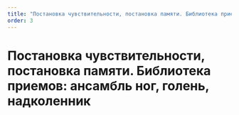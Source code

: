 ```yaml
---
title: "Постановка чувствительности, постановка памяти. Библиотека приемов: ансамбль ног, голень, надколенник"
order: 3
---
```


# Постановка чувствительности, постановка памяти. Библиотека приемов: ансамбль ног, голень, надколенник

